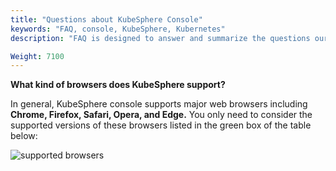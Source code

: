 ```yaml
---
title: "Questions about KubeSphere Console"
keywords: "FAQ, console, KubeSphere, Kubernetes"
description: "FAQ is designed to answer and summarize the questions our users most frequently ask about KubeSphere Console."

Weight: 7100
---
```


**What kind of browsers does KubeSphere support?**

In general, KubeSphere console supports major web browsers including **Chrome, Firefox, Safari, Opera, and Edge.** You only need to consider the supported versions of these browsers listed in the green box of the table below:

![supported browsers](/images/docs/faq/console-browser.png)
